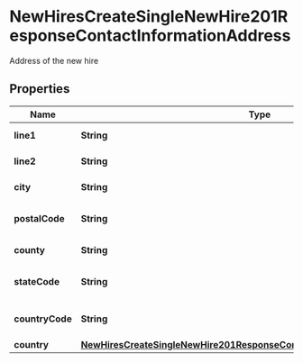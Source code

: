 

# NewHiresCreateSingleNewHire201ResponseContactInformationAddress

Address of the new hire

## Properties

| Name | Type | Description | Notes |
|------------ | ------------- | ------------- | -------------|
|**line1** | **String** | Line 1 of the address |  [optional] |
|**line2** | **String** | Line 2 of the address |  [optional] |
|**city** | **String** | City of the address |  [optional] |
|**postalCode** | **String** | Zip/postal code of the address |  [optional] |
|**county** | **String** | County of the address |  [optional] |
|**stateCode** | **String** | State code of the address |  [optional] |
|**countryCode** | **String** | Country code of the address |  [optional] |
|**country** | [**NewHiresCreateSingleNewHire201ResponseContactInformationAddressCountry**](NewHiresCreateSingleNewHire201ResponseContactInformationAddressCountry.md) |  |  [optional] |



